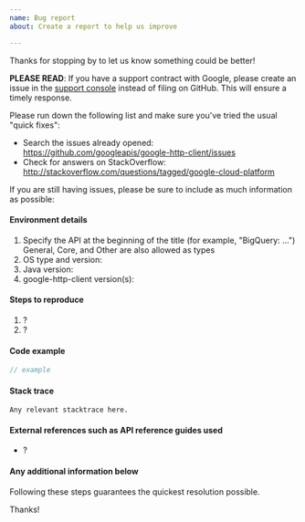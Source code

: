 ```yaml
---
name: Bug report
about: Create a report to help us improve

---
```


Thanks for stopping by to let us know something could be better!

**PLEASE READ**: If you have a support contract with Google, please create an issue in the [support console](https://cloud.google.com/support/) instead of filing on GitHub. This will ensure a timely response.

Please run down the following list and make sure you've tried the usual "quick fixes":

  - Search the issues already opened: https://github.com/googleapis/google-http-client/issues
  - Check for answers on StackOverflow: http://stackoverflow.com/questions/tagged/google-cloud-platform

If you are still having issues, please be sure to include as much information as possible:

#### Environment details

1. Specify the API at the beginning of the title (for example, "BigQuery: ...")
   General, Core, and Other are also allowed as types
2. OS type and version:
3. Java version:
4. google-http-client version(s):

#### Steps to reproduce

  1. ?
  2. ?

#### Code example

```java
// example
```

#### Stack trace
```
Any relevant stacktrace here.
```

#### External references such as API reference guides used

- ?

#### Any additional information below


Following these steps guarantees the quickest resolution possible.

Thanks!